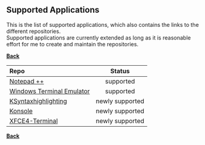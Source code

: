 ## Supported Applications

This is the list of supported applications, which also contains the links to the different repositories.<br>
Supported applications are currently extended as long as it is reasonable effort for me to create and maintain the repositories.


**[Back](https://github.com/fm3chanic/color_schemes)**


|Repo|Status|
|:---|:---:|
|[Notepad ++](https://github.com/fm3chanic/npp_themes)|supported|
|[Windows Terminal Emulator](https://github.com/fm3chanic/windows_terminal_themes)|supported|
|[KSyntaxhighlighting](https://github.com/fm3chanic/ksyntaxhighlighting)|newly supported|
|[Konsole](https://github.com/fm3chanic/kde_konsole_themes)|newly supported|
|[XFCE4-Terminal](https://github.com/fm3chanic/xfce4-terminal_themes)|newly supported|


**[Back](https://github.com/fm3chanic/color_schemes)**